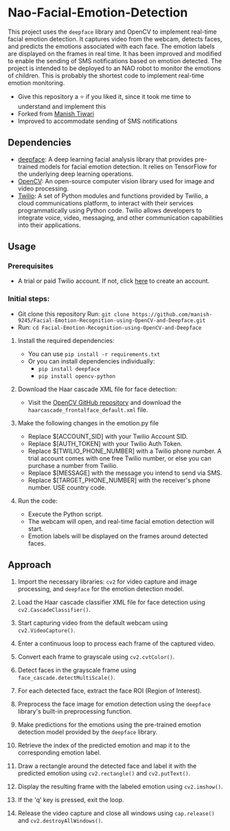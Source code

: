 # Nao-Facial-Emotion-Detection

This project uses the `deepface` library and OpenCV to implement real-time facial emotion detection. It captures video from the webcam, detects faces, and predicts the emotions associated with each face. The emotion labels are displayed on the frames in real time. It has been improved and modified to enable the sending of SMS notifications based on emotion detected. The project is intended to be deployed to an NAO robot to monitor the emotions of children.
This is probably the shortest code to implement real-time emotion monitoring.
- Give this repository a ⭐ if you liked it, since it took me time to understand and implement this
- Forked from [Manish Tiwari](https://github.com/manish-9245/Facial-Emotion-Recognition-using-OpenCV-and-Deepface)
- Improved to accommodate sending of SMS notifications



## Dependencies

- [deepface](https://github.com/serengil/deepface): A deep learning facial analysis library that provides pre-trained models for facial emotion detection. It relies on TensorFlow for the underlying deep learning operations.
- [OpenCV](https://opencv.org/): An open-source computer vision library used for image and video processing.
- [Twilio](https://www.twilio.com/docs/libraries/reference/twilio-python/index.html):  A set of Python modules and functions provided by Twilio, a cloud communications platform, to interact with their services programmatically using Python code. Twilio allows developers to integrate voice, video, messaging, and other communication capabilities into their applications.

## Usage

### Prerequisites
- A trial or paid Twilio account. If not, click [here](https://www.twilio.com/try-twilio) to create an account.

### Initial steps:
- Git clone this repository Run: `git clone https://github.com/manish-9245/Facial-Emotion-Recognition-using-OpenCV-and-Deepface.git`
- Run: `cd Facial-Emotion-Recognition-using-OpenCV-and-Deepface`
1. Install the required dependencies:
   - You can use `pip install -r requirements.txt`
   - Or you can install dependencies individually:
      - `pip install deepface`
      - `pip install opencv-python`

2. Download the Haar cascade XML file for face detection:
   - Visit the [OpenCV GitHub repository](https://github.com/opencv/opencv/tree/master/data/haarcascades) and download the `haarcascade_frontalface_default.xml` file.
     
3. Make the following changes in the emotion.py file
   - Replace $[ACCOUNT_SID] with your Twilio Account SID. 
   - Replace $[AUTH_TOKEN] with your Twilio Auth Token.
   - Replace $[TWILIO_PHONE_NUMBER] with a Twilio phone number. A trial account comes with one free Twilio number, or else you can purchase a number from Twilio.
   - Replace $[MESSAGE] with the message you intend to send via SMS.
   - Replace $[TARGET_PHONE_NUMBER] with the receiver's phone number. USE country code.

4. Run the code:
   - Execute the Python script.
   - The webcam will open, and real-time facial emotion detection will start.
   - Emotion labels will be displayed on the frames around detected faces.

## Approach

1. Import the necessary libraries: `cv2` for video capture and image processing, and `deepface` for the emotion detection model.

2. Load the Haar cascade classifier XML file for face detection using `cv2.CascadeClassifier()`.

3. Start capturing video from the default webcam using `cv2.VideoCapture()`.

4. Enter a continuous loop to process each frame of the captured video.

5. Convert each frame to grayscale using `cv2.cvtColor()`.

6. Detect faces in the grayscale frame using `face_cascade.detectMultiScale()`.

7. For each detected face, extract the face ROI (Region of Interest).

8. Preprocess the face image for emotion detection using the `deepface` library's built-in preprocessing function.

9. Make predictions for the emotions using the pre-trained emotion detection model provided by the `deepface` library.

10. Retrieve the index of the predicted emotion and map it to the corresponding emotion label.

11. Draw a rectangle around the detected face and label it with the predicted emotion using `cv2.rectangle()` and `cv2.putText()`.

12. Display the resulting frame with the labeled emotion using `cv2.imshow()`.

13. If the 'q' key is pressed, exit the loop.

14. Release the video capture and close all windows using `cap.release()` and `cv2.destroyAllWindows()`.
